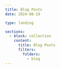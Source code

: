 ```yaml
---
title: Blog Posts
date: 2024-08-19

type: landing

sections:
  - block: collection
    content:
      title: Blog Posts
      filters:
        folders:
          - blog
---
```

